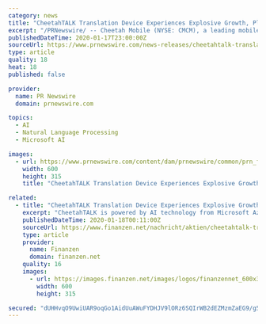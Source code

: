 ```yaml
---
category: news
title: "CheetahTALK Translation Device Experiences Explosive Growth, Plans New Market Expansion"
excerpt: "/PRNewswire/ -- Cheetah Mobile (NYSE: CMCM), a leading mobile internet company with global market coverage, announced today that its AI-powered"
publishedDateTime: 2020-01-17T23:00:00Z
sourceUrl: https://www.prnewswire.com/news-releases/cheetahtalk-translation-device-experiences-explosive-growth-plans-new-market-expansion-300988836.html
type: article
quality: 18
heat: 18
published: false

provider:
  name: PR Newswire
  domain: prnewswire.com

topics:
  - AI
  - Natural Language Processing
  - Microsoft AI

images:
  - url: https://www.prnewswire.com/content/dam/prnewswire/common/prn_facebook_sharing_logo.jpg
    width: 600
    height: 315
    title: "CheetahTALK Translation Device Experiences Explosive Growth, Plans New Market Expansion"

related:
  - title: "CheetahTALK Translation Device Experiences Explosive Growth, Plans New Market Expansion"
    excerpt: "CheetahTALK is powered by AI technology from Microsoft Azure Cognitive Services, with machine translation and Neural Text-to-Speech capabilities, as well as Automatic Speech Recognition from OrionStar. The palm-sized device translates 42 popular languages including English, Spanish, French, Italian, Chinese, Japanese, Germany and Portuguese ..."
    publishedDateTime: 2020-01-18T00:11:00Z
    sourceUrl: https://www.finanzen.net/nachricht/aktien/cheetahtalk-translation-device-experiences-explosive-growth-plans-new-market-expansion-8409829
    type: article
    provider:
      name: Finanzen
      domain: finanzen.net
    quality: 16
    images:
      - url: https://images.finanzen.net/images/logos/finanzennet_600x315.jpg
        width: 600
        height: 315

secured: "dUHHvqO9UwiUAR9oqGo1AidUuAWuFYDHJV9lORz6SQIrWB2dEZMzmZaEG9/g5PsNAOuL3vpfV5CMoltF42H1N6LzFOnn9NszpduDb0n1RnnObUZCtU8A6elmqLMth4F30qos0gpwPATzsENIvYTWmo7TjgSYgAvbpFvfx5joeTEvE01lXMXaMklu4cQ6GGPGEiN9aSFWel6ArnMmSyY89kK6atvBuUdfM108/p8bf5NHsd43ccA1V3PK6PIW86IDguCVixtDrBriT5UAkm9xJVWg4csxWbZ51uxPLDQEn3U=;hXfxWnn7AVXm9x6eLIuCrg=="
---
```



